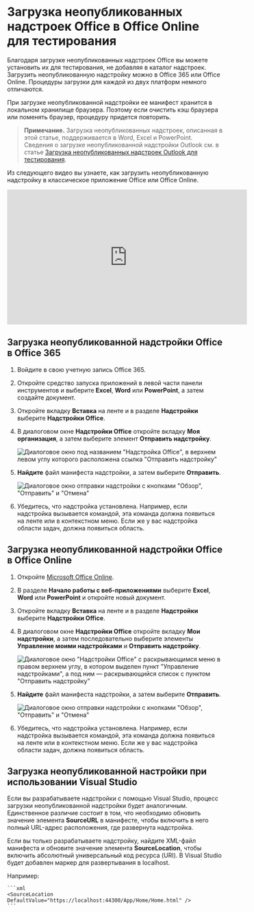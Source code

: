 # <a name="sideload-office-add-ins-in-office-online-for-testing"></a>Загрузка неопубликованных надстроек Office в Office Online для тестирования

Благодаря загрузке неопубликованных надстроек Office вы можете установить их для тестирования, не добавляя в каталог надстроек. Загрузить неопубликованную надстройку можно в Office 365 или Office Online. Процедуры загрузки для каждой из двух платформ немного отличаются. 

При загрузке неопубликованной надстройки ее манифест хранится в локальном хранилище браузера. Поэтому если очистить кэш браузера или поменять браузер, процедуру придется повторить.


 >**Примечание.**  Загрузка неопубликованных надстроек, описанная в этой статье, поддерживается в Word, Excel и PowerPoint. Сведения о загрузке неопубликованной надстройки Outlook см. в статье [Загрузка неопубликованных надстроек Outlook для тестирования](sideload-outlook-add-ins-for-testing.md).

Из следующего видео вы узнаете, как загрузить неопубликованную надстройку в классическое приложение Office или Office Online.

<iframe width="560" height="315" src="https://www.youtube.com/embed/XXsAw2UUiQo" frameborder="0" allowfullscreen></iframe>

## <a name="sideload-an-office-add-in-on-office-365"></a>Загрузка неопубликованной надстройки Office в Office 365


1. Войдите в свою учетную запись Office 365.
    
2. Откройте средство запуска приложений в левой части панели инструментов и выберите **Excel**, **Word** или **PowerPoint**, а затем создайте документ.
    
3. Откройте вкладку  **Вставка** на ленте и в разделе **Надстройки** выберите **Надстройки Office**.
    
4. В диалоговом окне  **Надстройки Office** откройте вкладку **Моя организация**, а затем выберите элемент  **Отправить надстройку**.
    
    ![Диалоговое окно под названием "Надстройка Office", в верхнем левом углу которого расположена ссылка "Отправить надстройку"](../../images/0e49f780-019a-4d97-9310-0eaddfa0c4dc.png)

5.  **Найдите** файл манифеста надстройки, а затем выберите **Отправить**.
    
    ![Диалоговое окно отправки надстройки с кнопками "Обзор", "Отправить" и "Отмена"](../../images/039aef16-b12f-4d01-ad46-f13e01dd3162.png)

6. Убедитесь, что надстройка установлена. Например, если надстройка вызывается командой, эта команда должна появиться на ленте или в контекстном меню. Если же у вас надстройка области задач, должна появиться область.
    

## <a name="sideload-an-office-add-in-on-office-online"></a>Загрузка неопубликованной надстройки Office в Office Online


1. Откройте [Microsoft Office Online](https://office.live.com/).
    
2. В разделе  **Начало работы с веб-приложениями** выберите **Excel**,  **Word** или **PowerPoint** и откройте новый документ.
    
3. Откройте вкладку  **Вставка** на ленте и в разделе **Надстройки** выберите **Надстройки Office**.
    
4. В диалоговом окне  **Надстройки Office** откройте вкладку **Мои надстройки**, а затем последовательно выберите элементы  **Управление моими надстройками** и **Отправить надстройку**.
    
    ![Диалоговое окно "Надстройки Office" с раскрывающимся меню в правом верхнем углу, в котором выделен пункт "Управление надстройками", а под ним — раскрывающийся список с пунктом "Отправить надстройку"](../../images/d630d9d1-7dd5-45e3-860d-0ab069882548.png)

5.  **Найдите** файл манифеста надстройки, а затем выберите **Отправить**.
    
    ![Диалоговое окно отправки надстройки с кнопками "Обзор", "Отправить" и "Отмена"](../../images/039aef16-b12f-4d01-ad46-f13e01dd3162.png)

6. Убедитесь, что надстройка установлена. Например, если надстройка вызывается командой, эта команда должна появиться на ленте или в контекстном меню. Если же у вас надстройка области задач, должна появиться область.

## <a name="sideload-an-add-in-when-using-visual-studio"></a>Загрузка неопубликованной настройки при использовании Visual Studio

Если вы разрабатываете надстройки с помощью Visual Studio, процесс загрузки неопубликованной надстройки будет аналогичным. Единственное различие состоит в том, что необходимо обновить значение элемента **SourceURL** в манифесте, чтобы включить в него полный URL-адрес расположения, где развернута надстройка. 

Если вы только разрабатываете надстройку, найдите XML-файл манифеста и обновите значение элемента **SourceLocation**, чтобы включить абсолютный универсальный код ресурса (URI). В Visual Studio будет добавлен маркер для развертывания в localhost.

Например: 

    ```xml
    <SourceLocation DefaultValue="https://localhost:44300/App/Home/Home.html" />
    ```
